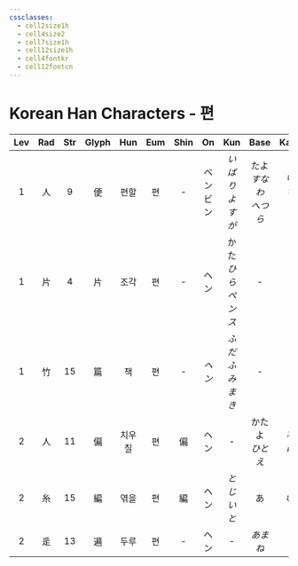 ```yaml
---
cssclasses:
  - cell2size1h
  - cell4size2
  - cell7size1h
  - cell12size1h
  - cell4fontkr
  - cell12fontcn
---
```


# Korean Han Characters - 편

| Lev | Rad | Str | Glyph | Hun | Eum | Shin |    On    |        Kun        |        Base        |     Kana      | Simp |     Man      | Can  |   Viet    |
| :-: | :-: | :-: | :---: | :-: | :-: | :--: | :------: | :---------------: | :----------------: | :-----------: | :--: | :----------: | :--: | :-------: |
|  1  |  人  |  9  |   便   | 편할  |  편  |  -   | ベン<br>ビン |   *いばり<br>よすが*    | たよ<br>*すなわ<br>へつら* | り<br>*ち<br>う* |  -   | biàn<br>pián | bin6 |   tiện    |
|  1  |  片  |  4  |   片   | 조각  |  편  |  -   |    ヘン    | かた<br>*ひら<br>ペンス* |         -          |       -       |  -   | piān<br>piàn | pin3 |   phiến   |
|  1  |  竹  | 15  |   篇   |  책  |  편  |  -   |   *ヘン*   | *ふだ<br>ふみ<br>まき*  |         -          |       -       |  -   |     piān     | pin1 |    tờ     |
|  2  |  人  | 11  |   偏   | 치우칠 |  편  |  偏   |    ヘン    |         -         |    かたよ<br>*ひとえ*    |   る<br>*に*    |  偏   |     piān     | pin1 |   thiên   |
|  2  |  糸  | 15  |   編   | 엮을  |  편  |  編   |    ヘン    |      *とじいと*       |         あ          |       む       |  编   |     biān     | pin1 |   biên    |
|  2  |  辵  | 13  |   遍   | 두루  |  편  |  -   |    ヘン    |         -         |       *あまね*        |      *く*      |  -   |     biàn     | pin3 | bận<br>biến |
